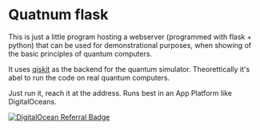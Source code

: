 # Quatnum flask

This is just a little program hosting a webserver (programmed with flask + python) that can be used for demonstrational purposes, when showing of the basic principles of quantum computers.

It uses [qiskit](https://qiskit.org) as the backend for the quantum simulator. Theorettically it's abel to run the code on real quantum computers.

Just run it, reach it at the address. Runs best in an App Platform like DigitalOceans.

[![DigitalOcean Referral Badge](https://web-platforms.sfo2.cdn.digitaloceanspaces.com/WWW/Badge%201.svg)](https://www.digitalocean.com/?refcode=d7a77ec80acf&utm_campaign=Referral_Invite&utm_medium=Referral_Program&utm_source=badge)